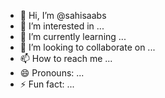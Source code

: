 - 👋 Hi, I’m @sahisaabs
- 👀 I’m interested in ...
- 🌱 I’m currently learning ...
- 💞️ I’m looking to collaborate on ...
- 📫 How to reach me ...
- 😄 Pronouns: ...
- ⚡ Fun fact: ...

<!---
sahisaabs/sahisaabs is a ✨ special ✨ repository because its `README.md` (this file) appears on your GitHub profile.
You can click the Preview link to take a look at your changes.
--->
